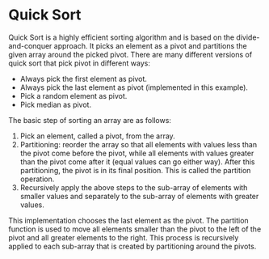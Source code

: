 # Quick Sort

Quick Sort is a highly efficient sorting algorithm and is based on the divide-and-conquer approach. It picks an element as a pivot and partitions the given array around the picked pivot. There are many different versions of quick sort that pick pivot in different ways:

- Always pick the first element as pivot.
- Always pick the last element as pivot (implemented in this example).
- Pick a random element as pivot.
- Pick median as pivot.

The basic step of sorting an array are as follows:

1. Pick an element, called a pivot, from the array.
2. Partitioning: reorder the array so that all elements with values less than the pivot come before the pivot, while all elements with values greater than the pivot come after it (equal values can go either way). After this partitioning, the pivot is in its final position. This is called the partition operation.
3. Recursively apply the above steps to the sub-array of elements with smaller values and separately to the sub-array of elements with greater values.

This implementation chooses the last element as the pivot. The partition function is used to move all elements smaller than the pivot to the left of the pivot and all greater elements to the right. This process is recursively applied to each sub-array that is created by partitioning around the pivots.